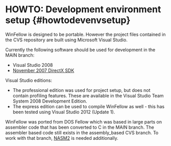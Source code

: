 HOWTO: Development environment setup    {#howtodevenvsetup}
====================================

WinFellow is designed to be portable.
However the project files contained in the CVS repository are built using Microsoft Visual Studio.

Currently the following software should be used for development in the MAIN branch:
* Visual Studio 2008
* <a href="http://www.microsoft.com/downloads/details.aspx?familyid=4b78a58a-e672-4b83-a28e-72b5e93bd60a">November 2007 DirectX SDK</a>

Visual Studio editions:
* The professional edition was used for project setup, but does not contain profiling features. These are available in the Visual Studio Team System 2008 Development Edition.
* The express edition can be used to compile WinFellow as well - this has been tested using Visual Studio 2012 (Update 1).

WinFellow was ported from DOS Fellow which was based in large parts on assembler code that has been converted to C in the MAIN branch.
The assembler based code still exists in the assembly_based CVS branch. To work with that branch, <a href="http://nasm.sourceforge.net|nasm2">NASM2</a> is needed additionally.
